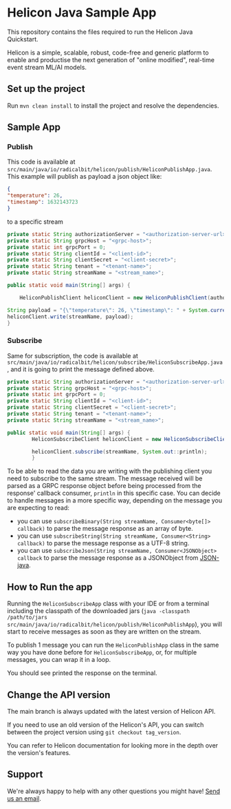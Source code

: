 # Helicon Java Sample App
This repository contains the files required to run the Helicon Java Quickstart.

Helicon is a simple, scalable, robust, code-free and generic platform to enable and productise the next generation of "online modified", real-time event stream ML/AI models.

## Set up the project

Run `mvn clean install` to install the project and resolve the dependencies.

## Sample App
### Publish
This code is available at `src/main/java/io/radicalbit/helicon/publish/HeliconPublishApp.java`. This example will publish as payload a json object like:
```json
{
"temperature": 26,
"timestamp": 1632143723
}
```
to a specific stream
```java
private static String authorizationServer = "<authorization-server-url>";
private static String grpcHost = "<grpc-host>";
private static int grpcPort = 0;
private static String clientId = "<client-id>";
private static String clientSecret = "<client-secret>";
private static String tenant = "<tenant-name>";
private static String streamName = "<stream_name>";

public static void main(String[] args) {

    HeliconPublishClient heliconClient = new HeliconPublishClient(authorizationServer, grpcHost, grpcPort, clientId, clientSecret, tenant);

String payload = "{\"temperature\": 26, \"timestamp\": " + System.currentTimeMillis() + "}";
heliconClient.write(streamName, payload);
}
```
### Subscribe
Same for subscription, the code is available at `src/main/java/io/radicalbit/helicon/subscribe/HeliconSubscribeApp.java`, and it is going to print the message defined above.
```java
private static String authorizationServer = "<authorization-server-url>";
private static String grpcHost = "<grpc-host>";
private static int grpcPort = 0;
private static String clientId = "<client-id>";
private static String clientSecret = "<client-secret>";
private static String tenant = "<tenant-name>";
private static String streamName = "<stream_name>";

public static void main(String[] args) {
        HeliconSubscribeClient heliconClient = new HeliconSubscribeClient(authorizationServer, grpcHost, grpcPort, clientId, clientSecret, tenant);

        heliconClient.subscribe(streamName, System.out::println);
        }
```
To be able to read the data you are writing with the publishing client you need to subscribe to the same stream.
The message received will be parsed as a GRPC response object before being processed from the response' callback consumer, `println` in this specific case.
You can decide to handle messages in a more specific way, depending on the message you are expecting to read:
   * you can use `subscribeBinary(String streamName, Consumer<byte[]> callback)` to parse the message response as an array of byte.
   * you can use `subscribeString(String streamName, Consumer<String> callback)` to parse the message response as a UTF-8 string.
   * you can use `subscribeJson(String streamName, Consumer<JSONObject> callback` to parse the message response as a JSONObject from [JSON-java](https://github.com/stleary/JSON-java).

## How to Run the app

Running the `HeliconSubscribeApp` class with your IDE or from a terminal including the classpath of the downloaded jars (`java -classpath /path/to/jars src/main/java/io/radicalbit/helicon/publish/HeliconPublishApp`), you will start to receive messages as soon as they are written on the stream.

To publish 1 message you can run the `HeliconPublishApp` class in the same way you have done before for `HeliconSubscribeApp`, or, for multiple messages, you can wrap it in a loop.

You should see printed the response on the terminal.

## Change the API version

The main branch is always updated with the latest version of Helicon API.

If you need to use an old version of the Helicon's API, you can switch between the project version using `git checkout tag_version`.

You can refer to Helicon documentation for looking more in the depth over the version's features.

## Support
We're always happy to help with any other questions you might have! [Send us an email](mailto:support@radicalbit.io).
 
